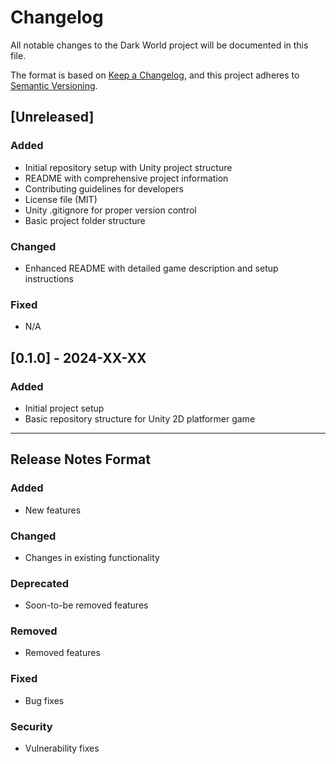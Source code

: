 # Changelog

All notable changes to the Dark World project will be documented in this file.

The format is based on [Keep a Changelog](https://keepachangelog.com/en/1.0.0/),
and this project adheres to [Semantic Versioning](https://semver.org/spec/v2.0.0.html).

## [Unreleased]

### Added
- Initial repository setup with Unity project structure
- README with comprehensive project information
- Contributing guidelines for developers
- License file (MIT)
- Unity .gitignore for proper version control
- Basic project folder structure

### Changed
- Enhanced README with detailed game description and setup instructions

### Fixed
- N/A

## [0.1.0] - 2024-XX-XX

### Added
- Initial project setup
- Basic repository structure for Unity 2D platformer game

---

## Release Notes Format

### Added
- New features

### Changed
- Changes in existing functionality

### Deprecated
- Soon-to-be removed features

### Removed
- Removed features

### Fixed
- Bug fixes

### Security
- Vulnerability fixes